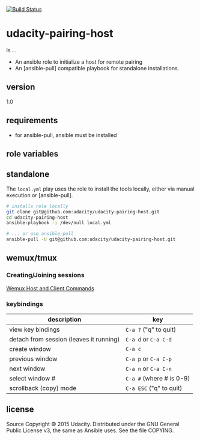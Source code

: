 [![Build Status](https://travis-ci.org/udacity/udacity-pairing-host.svg?branch=master)](https://travis-ci.org/udacity/udacity-pairing-host)

# udacity-pairing-host

Is ...

  - An ansible role to initialize a host for remote pairing
  - An [ansible-pull] compatible playbook for standalone installations.

## version

1.0

## requirements
- for ansible-pull, ansible must be installed

## role variables

## standalone

The `local.yml` play uses the role to install the tools locally, either via manual execution or [ansible-pull].

```bash
# installs role locally
git clone git@github.com:udacity/udacity-pairing-host.git
cd udacity-pairing-host
ansible-playbook -i /dev/null local.yml

# ... or use ansible-pull
ansible-pull -U git@github.com:udacity/udacity-pairing-host.git
```

## wemux/tmux

### Creating/Joining sessions
[Wemux Host and Client Commands](https://github.com/zolrath/wemux#host-commands)

### keybindings
| description | key
------------- | ---
view key bindings | `C-a ?` ("q" to quit)
detach from session (leaves it running) | `C-a d` or `C-a C-d`
create window | `C-a c`
previous window | `C-a p` or `C-a C-p`
next window | `C-a n` or `C-a C-n`
select window # | `C-a #` (where # is 0-9)
scrollback (copy) mode | `C-a ESC` ("q" to quit)

## license
Source Copyright © 2015 Udacity. Distributed under the GNU General Public License v3, the same as Ansible uses. See the file COPYING.
